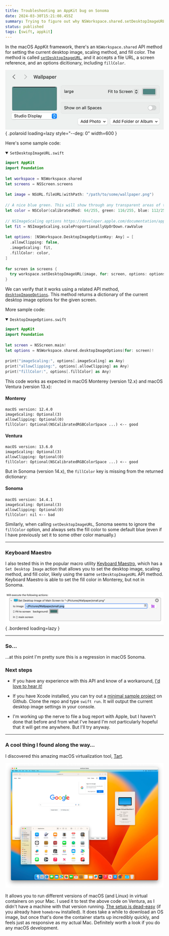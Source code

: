 ```yaml
---
title: Troubleshooting an AppKit bug on Sonoma
date: 2024-03-30T15:21:08.455Z
summary: Trying to figure out why NSWorkspace.shared.setDesktopImageURL no longer honors the fillColor option to set the desktop fill color. This used to work in macOS Monterey and Ventura, but no longer works in macOS Sonoma.
status: published
tags: [swift, appkit]
---
```


In the macOS AppKit framework, there's an `NSWorkspace.shared` API method for setting the current desktop image, scaling method, and fill color. The method is called [`setDesktopImageURL`](https://developer.apple.com/documentation/appkit/nsworkspace/1527228-setdesktopimageurl), and it accepts a file URL, a screen reference, and an options dicitionary, including `fillColor`.

![Wallpaper settings in macOS](./wallpaper.webp){ .polaroid loading=lazy style="--deg: 0" width=600 }

Here's some sample code:

<details open>
  <summary><code>SetDesktopImageURL.swift</code></summary>

```swift
import AppKit
import Foundation

let workspace = NSWorkspace.shared
let screens = NSScreen.screens

let image = NSURL.fileURL(withPath: "/path/to/some/wallpaper.png")

// A nice blue green. This will show through any transparent areas of the desktop image
let color = NSColor(calibratedRed: 64/255, green: 116/255, blue: 112/255, alpha: 1.0)

// NSImageScaling options https://developer.apple.com/documentation/appkit/nsimagescaling
let fit = NSImageScaling.scaleProportionallyUpOrDown.rawValue

let options: [NSWorkspace.DesktopImageOptionKey: Any] = [
  .allowClipping: false,
  .imageScaling: fit,
  .fillColor: color,
]

for screen in screens {
  try workspace.setDesktopImageURL(image, for: screen, options: options)
}
```

</details>

We can verify that it works using a related API method, [`desktopImageOptions`](https://developer.apple.com/documentation/appkit/nsworkspace/1530855-desktopimageoptions). This method returns a dictionary of the current desktop image options for the given screen.

More sample code:

<details open>
  <summary><code>DesktopImageOptions.swift</code></summary>

```swift
import AppKit
import Foundation

let screen = NSScreen.main!
let options = NSWorkspace.shared.desktopImageOptions(for: screen)!

print("imageScaling:", options[.imageScaling] as Any)
print("allowClipping:", options[.allowClipping] as Any)
print("fillColor:", options[.fillColor] as Any)
```

</details>

This code works as expected in macOS Monterey (version 12.x) and macOS Ventura (version 13.x):

#### Monterey

```console
macOS version: 12.4.0
imageScaling: Optional(3)
allowClipping: Optional(0)
fillColor: Optional(NSCalibratedRGBColorSpace ...) <-- good
```

#### Ventura

```console
macOS version: 13.6.0
imageScaling: Optional(3)
allowClipping: Optional(0)
fillColor: Optional(NSCalibratedRGBColorSpace ...) <-- good
```

But in Sonoma (version 14.x), the `fillColor` key is missing from the returned dictionary:

#### Sonoma

```console
macOS version: 14.4.1
imageScaling: Optional(3)
allowClipping: Optional(0)
fillColor: nil <-- bad
```

Similarly, when calling `setDesktopImageURL`, Sonoma seems to ignore the `fillColor` option, and always sets the fill color to some default blue (even if I have previously set it to some other color manually.)

---

### Keyboard Maestro

I also tested this in the popular macro utility [Keyboard Maestro](https://www.keyboardmaestro.com), which has a `Set Desktop Image` action that allows you to set the desktop image, scaling method, and fill color, likely using the same `setDesktopImageURL` API method. Keyboard Maestro is able to set the fill color in Monterey, but not in Sonoma.

![Keyboard Maestro](./keyboard-maestro.webp){ .bordered loading=lazy }

---

### So…

…at this point I'm pretty sure this is a regression in macOS Sonoma.

### Next steps

- If you have any experience with this API and know of a workaround, [I'd love to hear it!](mailto:pascal+fillcolor@pascal.com)

- If you have Xcode installed, you can try out a [minimal sample project](https://github.com/pascalpp/current-desktop-color) on Github. Clone the repo and type `swift run`. It will output the current desktop image settings in your console.

- I'm working up the nerve to file a bug report with Apple, but I haven't done that before and from what I've heard I'm not particularly hopeful that it will get me anywhere. But I'll try anyway.

---

### A cool thing I found along the way…

I discovered this amazing macOS virtualization tool, [Tart](https://tart.run/quick-start/).

![macOS Ventura running in Tart](./tart-ventura.webp)

It allows you to run different versions of macOS (and Linux) in virtual containers on your Mac. I used it to test the above code on Ventura, as I didn't have a machine with that version running. [The setup is dead-easy](https://tart.run/quick-start/) (if you already have `homebrew` installed). It does take a while to download an OS image, but once that's done the container starts up incredibly quickly, and feels just as responsive as my actual Mac. Definitely worth a look if you do any macOS development.

<style>
  li + li {
    margin-top: 0.5em;
  }
</style>
